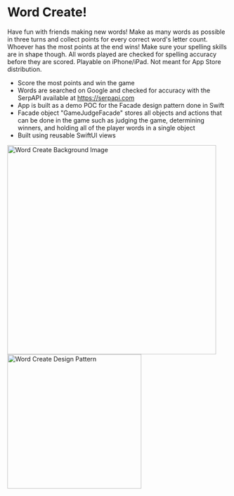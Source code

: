 # Word Create!
Have fun with friends making new words! Make as many words as possible in three turns and collect points for every correct word's letter count. Whoever has the most points at the end wins! Make sure your spelling skills are in shape though. All words played are checked for spelling accuracy before they are scored. Playable on iPhone/iPad. Not meant for App Store distribution.
- Score the most points and win the game
- Words are searched on Google and checked for accuracy with the SerpAPI available at https://serpapi.com
- App is built as a demo POC for the Facade design pattern done in Swift
- Facade object "GameJudgeFacade" stores all objects and actions that can be done in the game such as judging the game, determining winners, and holding all of the player words in a single object
- Built using reusable SwiftUI views

<img width="475" alt="Word Create Background Image" src="https://github.com/jon-iger/WordCreate/assets/44842541/1d25089e-5d0a-4eb3-8647-99e2291c6943">
<img width="305" alt="Word Create Design Pattern" src="https://github.com/jon-iger/WordCreate/assets/44842541/b5491c83-eada-4622-9e37-73da5cc002d2">

